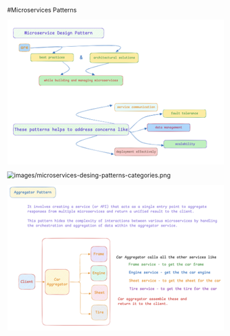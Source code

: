 #Microservices Patterns


![images/1-microservice-design-pattern.png](images/1-microservice-design-pattern.png)

![images/microservices-desing-patterns-categories.png](images/microservices-desing-patterns-categories.png)

![images/aggregator-pattern.png](images/aggregator-pattern.png)
